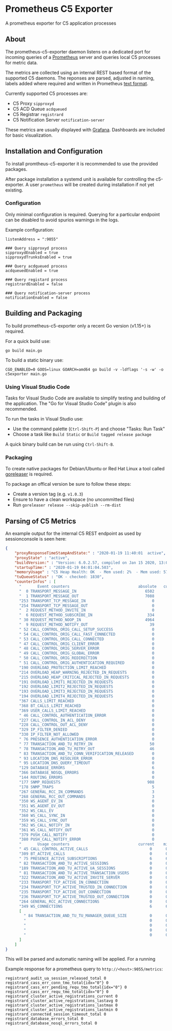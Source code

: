 # Prometheus C5 Exporter

A prometheus exporter for C5 application processes

## About

The prometheus-c5-exporter daemon listens on a dedicated port for incoming
queries of a [Prometheus](https://prometheus.io) server and queries local C5 processes for metric data.

The metrics are collected using an internal REST based format of the supported 
C5 daemons. The reponses are parsed, adjusted in naming, labels added where required 
and written in Prometheus [text format](https://prometheus.io/docs/instrumenting/exposition_formats/#text-based-format).

Currently supported C5 processes are:

- C5 Proxy `sipproxyd`
- C5 ACD Queue `acdqueued`
- C5 Registrar `registrard`
- C5 Notification Server `notification-server`

These metrics are usually displayed with [Grafana](https://grafana.com). Dashboards are included 
for basic visualization.

## Installation and Configuration

To install promtheus-c5-exporter it is recommended to use the provided
packages.

After package installation a systemd unit is available for controlling the c5-exporter. A user `prometheus` will be created during installation if not yet existing.

### Configuration

Only minimal configuration is required. Querying for a particular endpoint 
can be disabled to avoid spurios warnings in the logs.

Example configuration:

```
listenAddress = ":9055"

### Query sipproxyd process
sipproxydEnabled = true
sipproxydTrunksEnabled = true

### Query acdqueued process
acdqueuedEnabled = true

### Query registard process
registrardEnabled = false

### Query notification-server process
notificationEnabled = false
```

## Building and Packaging

To build prometheus-c5-exporter only a recent Go version (v1.15+) is required.

For a quick build use: 

    go build main.go

To build a static binary use: 

    CGO_ENABLED=0 GOOS=linux GOARCH=amd64 go build -v -ldflags '-s -w' -o c5exporter main.go

### Using Visual Studio Code

Tasks for Visual Studio Code are available to simplify testing and building of the application. The "Go for Visual Studio Code" plugin is also recommended.

To run the tasks in Visual Studio use:
- Use the command palette (`Ctrl-Shift-P`) and choose "Tasks: Run Task"
- Choose a task like `Build Static` or `Build tagged release package`

A quick binary build can be run using `Ctrl-Shift-B`.

### Packaging

To create native packages for Debian/Ubuntu or Red Hat Linux a tool called [goreleaser](https://github.com/goreleaser/goreleaser) is required.

To package an offical version be sure to follow these steps:

- Create a version tag (e.g. `v1.0.3`)
- Ensure to have a clean workspace (no uncommitted files)
- Run `goreleaser release --skip-publish --rm-dist`

## Parsing of C5 Metrics

An example output for the internal C5 REST endpoint as used by sessionconsole is seen here:

```json
{
	"proxyResponseTimeStampAndState:" : "2020-01-19 11:40:01  active",
	"proxyState" : "active",
	"buildVersion:" : "Version: 6.0.2.57, compiled on Jan 15 2020, 13:06:31 built by TELES Communication Systems GmbH",
	"startupTime:" : "2020-01-19 04:01:04.503",
	"memoryUsage" : "C5 Heap Health: OK  - Mem used: 2%  - Mem used: 57MB  - Mem total: 2048MB  - Max: 3% - UpdCtr: 13198",
	"tuQueueStatus" : "OK - checked: 1830",
	"counterInfos" : [
	  "       Event counters                              absolute   curr   last",
	  "  0 TRANSPORT_MESSAGE_IN                              6502      0     72",
	  "  1 TRANSPORT_MESSAGE_OUT                             7088      0     79",
	  "253 TRANSPORT_TCP_MESSAGE_IN                             0      0      0",
	  "254 TRANSPORT_TCP_MESSAGE_OUT                            0      0      0",
	  "  2 REQUEST_METHOD_INVITE_IN                             0      0      0",
	  "  6 REQUEST_METHOD_SUBSCRIBE_IN                        334      0      5",
	  " 30 REQUEST_METHOD_NOOP_IN                            4964      0     54",
	  "  9 REQUEST_METHOD_NOTIFY_OUT                           39      0      0",
	  " 52 CALL_CONTROL_ORIG_CALL_SETUP_SUCCESS                 0      0      0",
	  " 54 CALL_CONTROL_ORIG_CALL_FAST_CONNECTED                0      0      0",
	  " 53 CALL_CONTROL_ORIG_CALL_CONNECTED                     0      0      0",
	  " 47 CALL_CONTROL_ORIG_CLIENT_ERROR                       0      0      0",
	  " 48 CALL_CONTROL_ORIG_SERVER_ERROR                       0      0      0",
	  " 49 CALL_CONTROL_ORIG_GLOBAL_ERROR                       0      0      0",
	  " 50 CALL_CONTROL_ORIG_REDIRECTION                        0      0      0",
	  " 51 CALL_CONTROL_ORIG_AUTHENTICATION_REQUIRED            0      0      0",
	  "190 OVERLOAD_PROTECTION_LIMIT_REACHED                    0      0      0",
	  "214 OVERLOAD_HEAP_WARNING_REJECTED_IN_REQUESTS           0      0      0",
	  "215 OVERLOAD_HEAP_CRITICAL_REJECTED_IN_REQUESTS          0      0      0",
	  "191 OVERLOAD_LIMIT1_REJECTED_IN_REQUESTS                 0      0      0",
	  "192 OVERLOAD_LIMIT2_REJECTED_IN_REQUESTS                 0      0      0",
	  "193 OVERLOAD_LIMIT3_REJECTED_IN_REQUESTS                 0      0      0",
	  "194 OVERLOAD_LIMIT4_REJECTED_IN_REQUESTS                 0      0      0",
	  "367 CALLS_LIMIT_REACHED                                  0      0      0",
	  "368 BT_CALLS_LIMIT_REACHED                               0      0      0",
	  "369 USER_CALLS_LIMIT_REACHED                             0      0      0",
	  " 46 CALL_CONTROL_AUTHENTICATION_ERROR                    0      0      0",
	  "227 CALL_CONTROL_IN_ACL_DENY                             0      0      0",
	  "228 CALL_CONTROL_OUT_ACL_DENY                            0      0      0",
	  "329 IP_FILTER_DENIED                                     0      0      0",
	  "330 IP_FILTER_NOT_ALLOWED                                0      0      0",
	  " 76 PRESENCE_AUTHENTICATION_ERROR                        0      0      0",
	  " 77 TRANSACTION_AND_TU_RETRY_IN                         50      0      0",
	  " 78 TRANSACTION_AND_TU_RETRY_OUT                        46      0      0",
	  " 83 TRANSACTION_AND_TU_CONN_VERIFICATION_RELEASED        0      0      0",
	  " 93 LOCATION_DNS_RESOLVER_ERROR                          0      0      0",
	  " 95 LOCATION_DNS_QUERY_TIMEOUT                           0      0      0",
	  "129 DATABASE_ERRORS                                      6      0      0",
	  "366 DATABASE_NOSQL_ERRORS                                0      0      0",
	  "144 ROUTING_ERRORS                                       0      0      0",
	  "177 SNMP_REQUESTS                                      908      0     10",
	  "178 SNMP_TRAPS                                           5      0      0",
	  "267 GENERAL_RCC_IN_COMMANDS                              3      0      0",
	  "268 GENERAL_RCC_OUT_COMMANDS                             3      0      0",
	  "350 WS_AGENT_EV_IN                                       0      0      0",
	  "351 WS_AGENT_EV_OUT                                      0      0      0",
	  "352 WS_CALL_EV                                           0      0      0",
	  "360 WS_CALL_SYNC_IN                                      0      0      0",
	  "359 WS_CALL_SYNC_OUT                                     0      0      0",
	  "362 WS_CALL_NOTIFY_IN                                    0      0      0",
	  "361 WS_CALL_NOTIFY_OUT                                   0      0      0",
	  "379 PUSH_CALL_NOTIFY                                     0      0      0",
	  "380 PUSH_CALL_NOTIFY_ERROR                               0      0      0",
	  "       Usage counters                              current    min    max   lMin   lMax   lAvg",
	  " 45 CALL_CONTROL_ACTIVE_CALLS                           0      0      0      0      0      0",
	  "309 BT_ACTIVE_CALLS                                     0      0      0      0      0      0",
	  " 75 PRESENCE_ACTIVE_SUBSCRIPTIONS                       6      6      6      6      6      6",
	  " 82 TRANSACTION_AND_TU_ACTIVE_SESSIONS                  0      0      0      0      0      0",
	  "189 TRANSACTION_AND_TU_ACTIVE_UA_SESSIONS               0      0      0      0      0      0",
	  " 81 TRANSACTION_AND_TU_ACTIVE_TRANSACTION_USERS         0      0      0      0      2      0",
	  "322 TRANSACTION_AND_TU_ACTIVE_INVITE_SERVER             0      0      0      0      0      0",
	  "233 TRANSPORT_TCP_ACTIVE_IN_CONNECTION                  0      0      0      0      0      0",
	  "234 TRANSPORT_TCP_ACTIVE_TRUSTED_IN_CONNECTION          0      0      0      0      0      0",
	  "235 TRANSPORT_TCP_ACTIVE_OUT_CONNECTION                 0      0      0      0      0      0",
	  "236 TRANSPORT_TCP_ACTIVE_TRUSTED_OUT_CONNECTION         0      0      0      0      0      0",
	  "264 GENERAL_RCC_ACTIVE_CONNECTIONS                      0      0      0      0      0      0",
	  "349 WS_CONNECTIONS                                      6      6      6      6      6      6",
	  [
		" 84 TRANSACTION_AND_TU_TU_MANAGER_QUEUE_SIZE          0      0      0      0      0      0",
		"                                                      0      0      0      0      0      0",
		"                                                      0      0      0      0      1      0",
		"                                                      0      0      0      0      0      0",
		"                                                      0      0      0      0      1      0"
	  ]
	]
}
```

This will be parsed and automatic naming will be applied. For a running

Example response for a prometheus query to `http://<host>:9055/metrics`:

```
registrard_audit_ua_session_released_total 0
registrard_cass_err_conn_tmo_total{idx="0"} 0
registrard_cass_err_pending_requ_tmo_total{idx="0"} 0
registrard_cass_err_requ_tmo_total{idx="0"} 0
registrard_cluster_active_registrations_current 0
registrard_cluster_active_registrations_lastavg 0
registrard_cluster_active_registrations_lastmax 0
registrard_cluster_active_registrations_lastmin 0
registrard_connected_session_timeout_total 0
registrard_database_errors_total 0
registrard_database_nosql_errors_total 0
```
